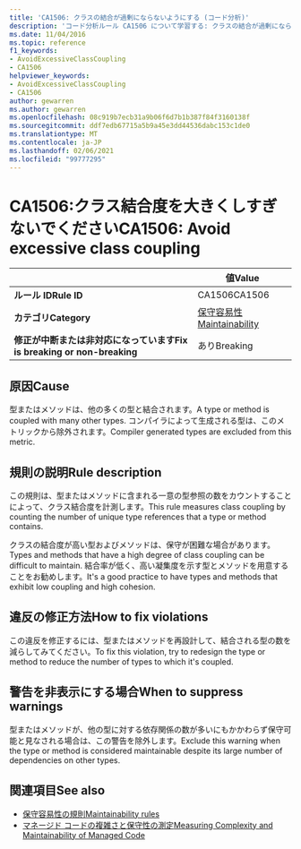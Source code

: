 ```yaml
---
title: 'CA1506: クラスの結合が過剰にならないようにする (コード分析)'
description: 'コード分析ルール CA1506 について学習する: クラスの結合が過剰にならないようにする'
ms.date: 11/04/2016
ms.topic: reference
f1_keywords:
- AvoidExcessiveClassCoupling
- CA1506
helpviewer_keywords:
- AvoidExcessiveClassCoupling
- CA1506
author: gewarren
ms.author: gewarren
ms.openlocfilehash: 08c919b7ecb31a9b06f6d7b1b387f84f3160138f
ms.sourcegitcommit: ddf7edb67715a5b9a45e3dd44536dabc153c1de0
ms.translationtype: MT
ms.contentlocale: ja-JP
ms.lasthandoff: 02/06/2021
ms.locfileid: "99777295"
---
```

# <a name="ca1506-avoid-excessive-class-coupling"></a><span data-ttu-id="7bd41-103">CA1506:クラス結合度を大きくしすぎないでください</span><span class="sxs-lookup"><span data-stu-id="7bd41-103">CA1506: Avoid excessive class coupling</span></span>

| | <span data-ttu-id="7bd41-104">値</span><span class="sxs-lookup"><span data-stu-id="7bd41-104">Value</span></span> |
|-|-|
| <span data-ttu-id="7bd41-105">**ルール ID**</span><span class="sxs-lookup"><span data-stu-id="7bd41-105">**Rule ID**</span></span> |<span data-ttu-id="7bd41-106">CA1506</span><span class="sxs-lookup"><span data-stu-id="7bd41-106">CA1506</span></span>|
| <span data-ttu-id="7bd41-107">**カテゴリ**</span><span class="sxs-lookup"><span data-stu-id="7bd41-107">**Category**</span></span> |[<span data-ttu-id="7bd41-108">保守容易性</span><span class="sxs-lookup"><span data-stu-id="7bd41-108">Maintainability</span></span>](maintainability-warnings.md)|
| <span data-ttu-id="7bd41-109">**修正が中断または非対応になっています**</span><span class="sxs-lookup"><span data-stu-id="7bd41-109">**Fix is breaking or non-breaking**</span></span> |<span data-ttu-id="7bd41-110">あり</span><span class="sxs-lookup"><span data-stu-id="7bd41-110">Breaking</span></span>|

## <a name="cause"></a><span data-ttu-id="7bd41-111">原因</span><span class="sxs-lookup"><span data-stu-id="7bd41-111">Cause</span></span>

<span data-ttu-id="7bd41-112">型またはメソッドは、他の多くの型と結合されます。</span><span class="sxs-lookup"><span data-stu-id="7bd41-112">A type or method is coupled with many other types.</span></span> <span data-ttu-id="7bd41-113">コンパイラによって生成される型は、このメトリックから除外されます。</span><span class="sxs-lookup"><span data-stu-id="7bd41-113">Compiler generated types are excluded from this metric.</span></span>

## <a name="rule-description"></a><span data-ttu-id="7bd41-114">規則の説明</span><span class="sxs-lookup"><span data-stu-id="7bd41-114">Rule description</span></span>

<span data-ttu-id="7bd41-115">この規則は、型またはメソッドに含まれる一意の型参照の数をカウントすることによって、クラス結合度を計測します。</span><span class="sxs-lookup"><span data-stu-id="7bd41-115">This rule measures class coupling by counting the number of unique type references that a type or method contains.</span></span>

<span data-ttu-id="7bd41-116">クラスの結合度が高い型およびメソッドは、保守が困難な場合があります。</span><span class="sxs-lookup"><span data-stu-id="7bd41-116">Types and methods that have a high degree of class coupling can be difficult to maintain.</span></span> <span data-ttu-id="7bd41-117">結合率が低く、高い凝集度を示す型とメソッドを用意することをお勧めします。</span><span class="sxs-lookup"><span data-stu-id="7bd41-117">It's a good practice to have types and methods that exhibit low coupling and high cohesion.</span></span>

## <a name="how-to-fix-violations"></a><span data-ttu-id="7bd41-118">違反の修正方法</span><span class="sxs-lookup"><span data-stu-id="7bd41-118">How to fix violations</span></span>

<span data-ttu-id="7bd41-119">この違反を修正するには、型またはメソッドを再設計して、結合される型の数を減らしてみてください。</span><span class="sxs-lookup"><span data-stu-id="7bd41-119">To fix this violation, try to redesign the type or method to reduce the number of types to which it's coupled.</span></span>

## <a name="when-to-suppress-warnings"></a><span data-ttu-id="7bd41-120">警告を非表示にする場合</span><span class="sxs-lookup"><span data-stu-id="7bd41-120">When to suppress warnings</span></span>

<span data-ttu-id="7bd41-121">型またはメソッドが、他の型に対する依存関係の数が多いにもかかわらず保守可能と見なされる場合は、この警告を除外します。</span><span class="sxs-lookup"><span data-stu-id="7bd41-121">Exclude this warning when the type or method is considered maintainable despite its large number of dependencies on other types.</span></span>

## <a name="see-also"></a><span data-ttu-id="7bd41-122">関連項目</span><span class="sxs-lookup"><span data-stu-id="7bd41-122">See also</span></span>

- [<span data-ttu-id="7bd41-123">保守容易性の規則</span><span class="sxs-lookup"><span data-stu-id="7bd41-123">Maintainability rules</span></span>](maintainability-warnings.md)
- [<span data-ttu-id="7bd41-124">マネージド コードの複雑さと保守性の測定</span><span class="sxs-lookup"><span data-stu-id="7bd41-124">Measuring Complexity and Maintainability of Managed Code</span></span>](/visualstudio/code-quality/code-metrics-values)
